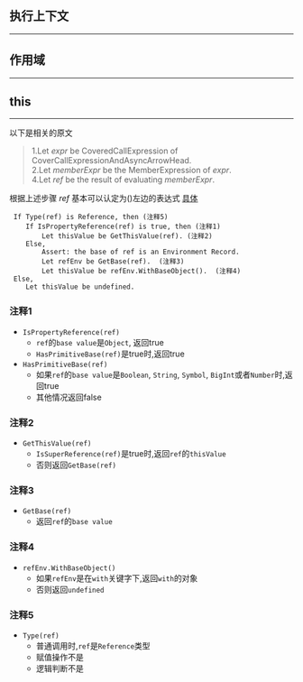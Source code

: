 ## 执行上下文
---
## 作用域
---
## this
---
以下是相关的原文
> 1.Let *expr* be CoveredCallExpression of CoverCallExpressionAndAsyncArrowHead.  
> 2.Let *memberExpr* be the MemberExpression of *expr*.  
> 4.Let *ref* be the result of evaluating *memberExpr*.  

根据上述步骤 *ref* 基本可以认定为()左边的表达式
[具体](https://262.ecma-international.org/11.0/#prod-MemberExpression)

```
 If Type(ref) is Reference, then (注释5)
    If IsPropertyReference(ref) is true, then (注释1)
        Let thisValue be GetThisValue(ref). (注释2)
    Else,
        Assert: the base of ref is an Environment Record.  
        Let refEnv be GetBase(ref).  (注释3)
        Let thisValue be refEnv.WithBaseObject().  (注释4)
 Else,  
    Let thisValue be undefined.
```
### 注释1
* `IsPropertyReference(ref)`
    * `ref`的`base value`是`Object`, 返回true
    * `HasPrimitiveBase(ref)`是true时,返回true
* `HasPrimitiveBase(ref)`
    * 如果`ref`的`base value`是`Boolean`, `String`, `Symbol`, `BigInt`或者`Number`时,返回true
    * 其他情况返回false
### 注释2
* `GetThisValue(ref)`
    * `IsSuperReference(ref)`是true时,返回`ref`的`thisValue`
    * 否则返回`GetBase(ref)`
### 注释3
* `GetBase(ref)`
    * 返回`ref`的`base value`
### 注释4
* `refEnv.WithBaseObject()`
    * 如果`refEnv`是在`with`关键字下,返回`with`的对象
    * 否则返回`undefined`
### 注释5
* `Type(ref)`
    * 普通调用时,`ref`是`Reference`类型
    * 赋值操作不是
    * 逻辑判断不是